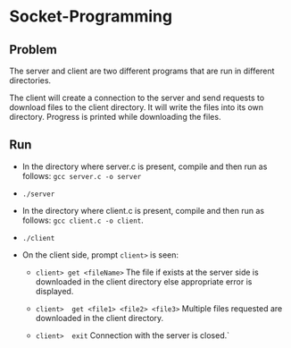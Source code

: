 # Socket-Programming

## Problem
The server and client are two different programs that are run in different directories.

The client will create a connection to the server and send requests to download files to the client directory. It will write the files into its own directory. Progress is printed while downloading the files.

## Run
- In the directory where server.c is present, compile and then run as follows:
`gcc server.c -o server`
- `./server`

- In the directory where client.c is present, compile and then run as follows:
`gcc client.c -o client`.
- `./client`

- On the client side, prompt `client>` is seen:
	- `client>​ get <fileName>`
	The file if exists at the server side is downloaded in the client directory else appropriate error is displayed.

	- `client> ​ get <file1> <file2> <file3>`
	Multiple files requested are downloaded in the client directory.

	- `client> ​ exit`
	Connection with the server is closed.`
